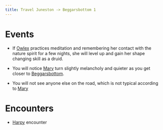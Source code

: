 ```yaml
---
title: Travel Juneston -> Beggarsbottom 1
---
```


# Events

- If [Owlex](../characters/owlex.md) practices meditation and remembering her contact with the nature spirit for a few nights, she will level up and gain her shape changing skill as a druid.

- You will notice [Mary](../characters/mary-tanner.md) turn slightly melancholy and quieter as you get closer to [Beggarsbottom](../places/beggarsbottom/story.md).

- You will not see anyone else on the road, which is not typical according to [Mary](../characters/mary-tanner.md)

# Encounters

- [Harpy](encounters/juneston-to-beggarsbottom-harpy.md) encounter


